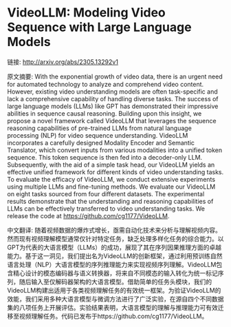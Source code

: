 # VideoLLM: Modeling Video Sequence with Large Language Models

链接: http://arxiv.org/abs/2305.13292v1

原文摘要:
With the exponential growth of video data, there is an urgent need for
automated technology to analyze and comprehend video content. However, existing
video understanding models are often task-specific and lack a comprehensive
capability of handling diverse tasks. The success of large language models
(LLMs) like GPT has demonstrated their impressive abilities in sequence causal
reasoning. Building upon this insight, we propose a novel framework called
VideoLLM that leverages the sequence reasoning capabilities of pre-trained LLMs
from natural language processing (NLP) for video sequence understanding.
VideoLLM incorporates a carefully designed Modality Encoder and Semantic
Translator, which convert inputs from various modalities into a unified token
sequence. This token sequence is then fed into a decoder-only LLM.
Subsequently, with the aid of a simple task head, our VideoLLM yields an
effective unified framework for different kinds of video understanding tasks.
To evaluate the efficacy of VideoLLM, we conduct extensive experiments using
multiple LLMs and fine-tuning methods. We evaluate our VideoLLM on eight tasks
sourced from four different datasets. The experimental results demonstrate that
the understanding and reasoning capabilities of LLMs can be effectively
transferred to video understanding tasks. We release the code at
https://github.com/cg1177/VideoLLM.

中文翻译:
随着视频数据的爆炸式增长，亟需自动化技术来分析与理解视频内容。然而现有视频理解模型通常仅针对特定任务，缺乏处理多样化任务的综合能力。以GPT为代表的大语言模型（LLMs）的成功，展现了其在序列因果推理方面的卓越能力。基于这一洞见，我们提出名为VideoLLM的创新框架，通过利用预训练自然语言处理（NLP）大语言模型的序列推理能力来实现视频序列理解。VideoLLM包含精心设计的模态编码器与语义转换器，将来自不同模态的输入转化为统一标记序列，随后输入至仅解码器架构的大语言模型。借助简单的任务头模块，我们的VideoLLM构建出适用于各类视频理解任务的有效统一框架。为验证VideoLLM的效能，我们采用多种大语言模型与微调方法进行了广泛实验，在源自四个不同数据集的八项任务上开展评估。实验结果表明，大语言模型的理解与推理能力可有效迁移至视频理解任务。代码已发布于https://github.com/cg1177/VideoLLM。
